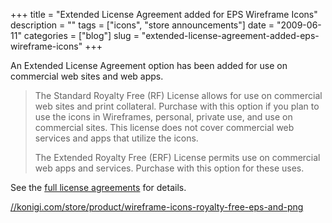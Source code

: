 +++
title = "Extended License Agreement added for EPS Wireframe Icons"
description = ""
tags = ["icons", "store announcements"]
date = "2009-06-11"
categories = ["blog"]
slug = "extended-license-agreement-added-eps-wireframe-icons"
+++



<p>An Extended License Agreement option has been added for use on commercial web sites and web apps. </p>
<blockquote><p>The Standard Royalty Free (RF) License allows for use on commercial web sites and print collateral. Purchase with this option if you plan to use the icons in Wireframes, personal, private use, and use on commercial sites. This license does not cover commercial web services and apps that utilize the icons.</p>
<p>The Extended Royalty Free (ERF) License permits use on commercial web apps and services. Purchase with this option for these uses.</p></blockquote>
<p>See the <a href="http://shop.konigi.com/collections/icons/products/wireframe-icons?q=store/product/wireframe-icons-royalty-free-eps-and-png">full license agreements</a> for details.</p>
    
  <a href="http://shop.konigi.com/collections/icons/products/wireframe-icons?q=store/product/wireframe-icons-royalty-free-eps-and-png">//konigi.com/store/product/wireframe-icons-royalty-free-eps-and-png</a>
